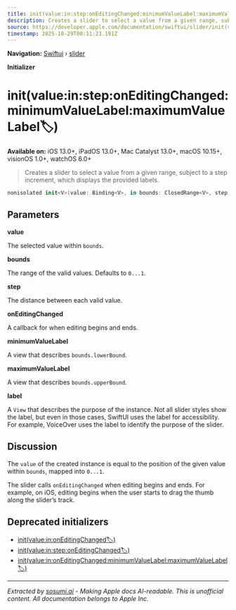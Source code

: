 ```yaml
---
title: init(value:in:step:onEditingChanged:minimumValueLabel:maximumValueLabel:label:)
description: Creates a slider to select a value from a given range, subject to a step increment, which displays the provided labels.
source: https://developer.apple.com/documentation/swiftui/slider/init(value:in:step:oneditingchanged:minimumvaluelabel:maximumvaluelabel:label:)
timestamp: 2025-10-29T00:11:23.191Z
---
```


**Navigation:** [Swiftui](/documentation/swiftui) › [slider](/documentation/swiftui/slider)

**Initializer**

# init(value:in:step:onEditingChanged:minimumValueLabel:maximumValueLabel:label:)

**Available on:** iOS 13.0+, iPadOS 13.0+, Mac Catalyst 13.0+, macOS 10.15+, visionOS 1.0+, watchOS 6.0+

> Creates a slider to select a value from a given range, subject to a step increment, which displays the provided labels.

```swift
nonisolated init<V>(value: Binding<V>, in bounds: ClosedRange<V>, step: V.Stride = 1, onEditingChanged: @escaping (Bool) -> Void = { _ in }, minimumValueLabel: ValueLabel, maximumValueLabel: ValueLabel, @ViewBuilder label: () -> Label) where V : BinaryFloatingPoint, V.Stride : BinaryFloatingPoint
```

## Parameters

**value**

The selected value within `bounds`.



**bounds**

The range of the valid values. Defaults to `0...1`.



**step**

The distance between each valid value.



**onEditingChanged**

A callback for when editing begins and ends.



**minimumValueLabel**

A view that describes `bounds.lowerBound`.



**maximumValueLabel**

A view that describes `bounds.upperBound`.



**label**

A `View` that describes the purpose of the instance. Not all slider styles show the label, but even in those cases, SwiftUI uses the label for accessibility. For example, VoiceOver uses the label to identify the purpose of the slider.



## Discussion

The `value` of the created instance is equal to the position of the given value within `bounds`, mapped into `0...1`.

The slider calls `onEditingChanged` when editing begins and ends. For example, on iOS, editing begins when the user starts to drag the thumb along the slider’s track.

## Deprecated initializers

- [init(value:in:onEditingChanged:label:)](/documentation/swiftui/slider/init(value:in:oneditingchanged:label:))
- [init(value:in:step:onEditingChanged:label:)](/documentation/swiftui/slider/init(value:in:step:oneditingchanged:label:))
- [init(value:in:onEditingChanged:minimumValueLabel:maximumValueLabel:label:)](/documentation/swiftui/slider/init(value:in:oneditingchanged:minimumvaluelabel:maximumvaluelabel:label:))

---

*Extracted by [sosumi.ai](https://sosumi.ai) - Making Apple docs AI-readable.*
*This is unofficial content. All documentation belongs to Apple Inc.*

